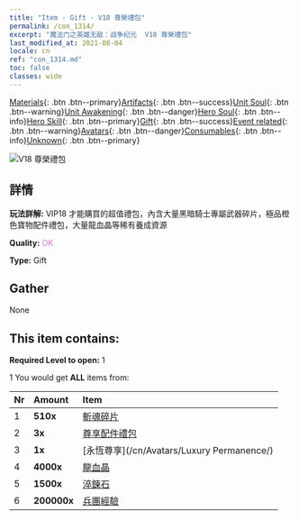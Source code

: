 ```yaml
---
title: "Item - Gift - V18 尊榮禮包"
permalink: /con_1314/
excerpt: "魔法门之英雄无敌：战争纪元  V18 尊榮禮包"
last_modified_at: 2021-08-04
locale: cn
ref: "con_1314.md"
toc: false
classes: wide
---
```

 [Materials](/ItemsCN/){: .btn .btn--primary}[Artifacts](/ItemsCN/Artifacts/){: .btn .btn--success}[Unit Soul](/ItemsCN/UnitSoul/){: .btn .btn--warning}[Unit Awakening](/ItemsCN/UnitAwakening/){: .btn .btn--danger}[Hero Soul](/ItemsCN/HeroSoul/){: .btn .btn--info}[Hero Skill](/ItemsCN/HeroSkill/){: .btn .btn--primary}[Gift](/ItemsCN/Gift/){: .btn .btn--success}[Event related](/ItemsCN/Events/){: .btn .btn--warning}[Avatars](/ItemsCN/Avatars/){: .btn .btn--danger}[Consumables](/ItemsCN/Consumables/){: .btn .btn--info}[Unknown](/ItemsCN/Unknown/){: .btn .btn--primary}

 ![V18 尊榮禮包](/images/t/i_905001.png)

## 詳情
 **玩法詳解:** VIP18 才能購買的超值禮包，內含大量黑暗騎士專屬武器碎片，極品橙色寶物配件禮包，大量龍血晶等稀有養成資源

 **Quality:** <span style="color: #DA70D6">OK</span>

 **Type:** Gift

## Gather

  None

## This item contains:

 **Required Level to open:** 1

 1 You would get **ALL** items  from:

  | Nr | Amount |     Item    |
  |:---|:-------|:------------|
  | 1 |  **510x** | [斬魂碎片](/cn/Items/con_979/) |  | 
  | 2 |  **3x** | [尊享配件禮包](/cn/Items/con_1363/) |  | 
  | 3 |  **1x** | [永恆尊享](/cn/Avatars/Luxury Permanence/) |  | 
  | 4 |  **4000x** | [龍血晶](/cn/Items/con_879/) |  | 
  | 5 |  **1500x** | [淬鍊石](/cn/Items/con_814/) |  | 
  | 6 |  **200000x** | [兵團經驗](/cn/Items/con_902/) |  | 
